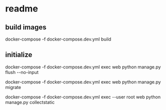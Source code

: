 # readme

## build images

docker-compose -f docker-compose.dev.yml build

## initialize

docker-compose -f docker-compose.dev.yml exec web python manage.py flush --no-input

docker-compose -f docker-compose.dev.yml exec web python manage.py migrate

docker-compose -f docker-compose.dev.yml exec --user root web python manage.py collectstatic